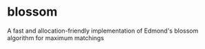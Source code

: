 # blossom
A fast and allocation-friendly implementation of Edmond's blossom algorithm for maximum matchings

